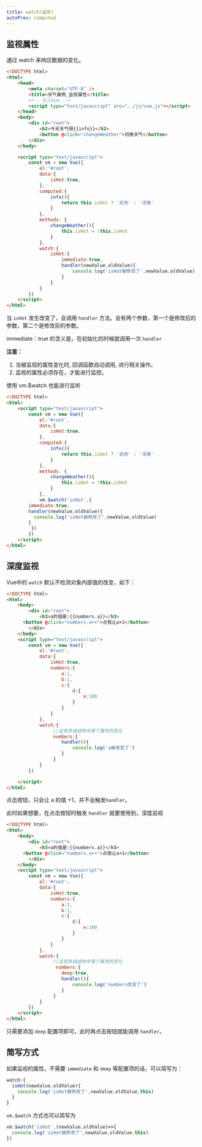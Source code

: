 ```yaml
---
title: watch(监听)
autoPrev: computed
---
```

## 监视属性
通过 watch 来响应数据的变化。
```html
<!DOCTYPE html>
<html>
	<head>
		<meta charset="UTF-8" />
		<title>天气案例_监视属性</title>
		<!-- 引入Vue -->
		<script type="text/javascript" src="../js/vue.js"></script>
	</head>
	<body>
		<div id="root">
			<h2>今天天气很{{info}}</h2>
			<button @click="changeWeather">切换天气</button>
		</div>
	</body>

	<script type="text/javascript">
		const vm = new Vue({
			el:'#root',
			data:{
				isHot:true,
			},
			computed:{
				info(){
					return this.isHot ? '炎热' : '凉爽'
				}
			},
			methods: {
				changeWeather(){
					this.isHot = !this.isHot
				}
			},
			watch:{
				isHot:{
					immediate:true, 
					handler(newValue,oldValue){
						console.log('isHot被修改了',newValue,oldValue)
					}
				}
			}
		})
	</script>
</html>
```
当 `isHot` 发生改变了，会调用 `handler` 方法。会有两个参数，第一个是修改后的参数，第二个是修改前的参数。

immediate：true 的含义是，在初始化的时候就调用一次 `handler`

**注意：**

1. 当被监视的属性变化时, 回调函数自动调用, 进行相关操作。
2. 监视的属性必须存在，才能进行监控。

使用 vm.$watch 也能进行监听

```html
<!DOCTYPE html>
<html>
	<script type="text/javascript">
		const vm = new Vue({
			el:'#root',
			data:{
				isHot:true,
			},
			computed:{
				info(){
					return this.isHot ? '炎热' : '凉爽'
				}
			},
			methods: {
				changeWeather(){
					this.isHot = !this.isHot
				}
			},
			vm.$watch('isHot',{
        immediate:true,
        handler(newValue,oldValue){
          console.log('isHot被修改了',newValue,oldValue)
        }
		 })
		})
	</script>
</html>
```

## 深度监视
Vue中的 `watch` 默认不检测对象内部值的改变，如下：

```html
<!DOCTYPE html>
<html>
	<body>
		<div id="root">
			<h3>a的值是:{{numbers.a}}</h3>
      <button @click="numbers.a++">点我让a+1</button>
		</div>
	</body>
	<script type="text/javascript">
		const vm = new Vue({
			el:'#root',
			data:{
				isHot:true,
				numbers:{
					a:1,
					b:1,
					c:{
						d:{
							e:100
						}
					}
				}
			},
			watch:{
				 //监视多级结构中某个属性的变化
				 numbers:{
				 	handler(){
				 		console.log('a被改变了')
				 	}
				 }
			}
		})

	</script>
</html>
```

点击按钮，只会让 a 的值 +1，并不会触发`handler`。

此时如果想要，在点击按钮时触发 `handler` 就要使用到，深度监视

```html
<!DOCTYPE html>
<html>
	<body>
		<div id="root">
			<h3>a的值是:{{numbers.a}}</h3>
      <button @click="numbers.a++">点我让a+1</button>
		</div>
	</body>
	<script type="text/javascript">
		const vm = new Vue({
			el:'#root',
			data:{
				isHot:true,
				numbers:{
					a:1,
					b:1,
					c:{
						d:{
							e:100
						}
					}
				}
			},
			watch:{
				 //监视多级结构中某个属性的变化
				  numbers:{
				 	deep:true,
				 	handler(){
				 		console.log('numbers改变了')
				 	}
				 }
			}
		})
	</script>
</html>
```
只需要添加 `deep` 配置项即可，此时再点击按钮就能调用 `handler`。

## 简写方式
如果监视的属性，不需要 `immediate` 和 `deep` 等配置项的话，可以简写为：

```js
watch:{
  isHot(newValue,oldValue){
    console.log('isHot被修改了',newValue,oldValue,this)
  } 
}
```

`vm.$watch` 方式也可以简写为
```js
vm.$watch('isHot',(newValue,oldValue)=>{
  console.log('isHot被修改了',newValue,oldValue,this)
}) 
```

